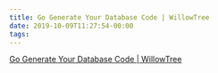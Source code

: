 ```yaml
---
title: Go Generate Your Database Code | WillowTree
date: 2019-10-09T11:27:54-00:00
tags:
---
```


[Go Generate Your Database Code | WillowTree](https://willowtreeapps.com/ideas/go-generate-your-database-code)
